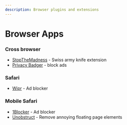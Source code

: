 ```yaml
---
description: Browser plugins and extensions
---
```


# Browser Apps

### Cross browser

* [StopTheMadness](https://apps.apple.com/us/app/stopthemadness/id1376402589?mt=12) - Swiss army knife extension
* [Privacy Badger](https://privacybadger.org/) - block ads

### Safari

* [Wipr](https://apps.apple.com/us/app/wipr/id1320666476?mt=12) - Ad blocker

### Mobile Safari

* [1Blocker](https://apps.apple.com/us/app/1blocker-for-safari/id1365531024) - Ad blocker
* [Unobstruct](https://apps.apple.com/us/app/unobstruct/id1255281426) - Remove annoying floating page elements



